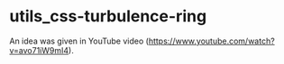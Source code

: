 # utils_css-turbulence-ring
An idea was given in YouTube video (https://www.youtube.com/watch?v=avo71iW9mI4).
